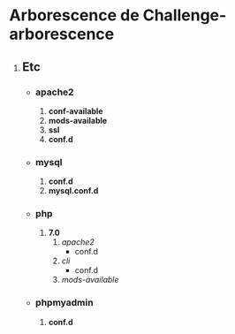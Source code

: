 # Arborescence de Challenge-arborescence


1. ## Etc

    * ### apache2
        1. **conf-available**
        2. **mods-available**
        3. **ssl**
        4. **conf.d**  



    * ###  mysql
        1. **conf.d**
        2. **mysql.conf.d**

    * ### php 
        1. **7.0**
            1. *apache2*
                * conf.d
            2. *cli* 
                * conf.d
            3. *mods-available*

    * ### phpmyadmin 
        1. **conf.d**
